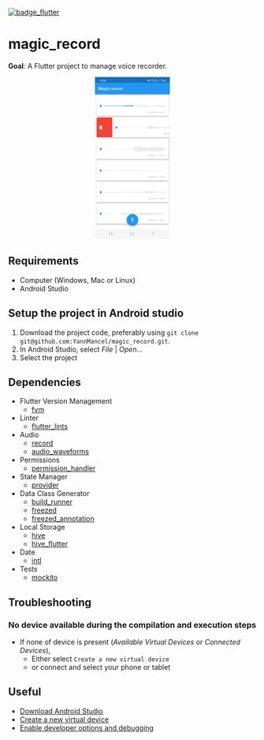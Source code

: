 [![badge_flutter]][link_flutter_release]

# magic_record
**Goal**: A Flutter project to manage voice recorder.

<p align="middle">
  <img src="./screenshots/screenshot_1.png" width="30%" height="30%">
</p>

## Requirements
* Computer (Windows, Mac or Linux)
* Android Studio

## Setup the project in Android studio
1. Download the project code, preferably using `git clone git@github.com:YannMancel/magic_record.git`.
2. In Android Studio, select *File* | *Open...*
3. Select the project

## Dependencies
* Flutter Version Management
  * [fvm][dependencies_fvm]
* Linter
  * [flutter_lints][dependencies_flutter_lints]
* Audio
  * [record][dependencies_record]
  * [audio_waveforms][dependencies_audio_waveforms]
* Permissions
  * [permission_handler][dependencies_permission_handler]
* State Manager
  * [provider][dependencies_provider]
* Data Class Generator
  * [build_runner][dependencies_build_runner]
  * [freezed][dependencies_freezed]
  * [freezed_annotation][dependencies_freezed_annotation]
* Local Storage
  * [hive][dependencies_hive]
  * [hive_flutter][dependencies_hive_flutter]
* Date
  * [intl][dependencies_intl]
* Tests
  * [mockito][dependencies_mockito]

## Troubleshooting

### No device available during the compilation and execution steps
* If none of device is present (*Available Virtual Devices* or *Connected Devices*),
    * Either select `Create a new virtual device`
    * or connect and select your phone or tablet

## Useful
* [Download Android Studio][useful_android_studio]
* [Create a new virtual device][useful_virtual_device]
* [Enable developer options and debugging][useful_developer_options]

[badge_flutter]: https://img.shields.io/badge/flutter-v3.10.6-blue?logo=flutter
[link_flutter_release]: https://docs.flutter.dev/development/tools/sdk/releases
[dependencies_fvm]: https://fvm.app/
[dependencies_flutter_lints]: https://pub.dev/packages/flutter_lints
[dependencies_record]: https://pub.dev/packages/record
[dependencies_audio_waveforms]: https://pub.dev/packages/audio_waveforms
[dependencies_permission_handler]: https://pub.dev/packages/permission_handler
[dependencies_provider]: https://pub.dev/packages/provider
[dependencies_build_runner]: https://pub.dev/packages/build_runner
[dependencies_freezed]: https://pub.dev/packages/freezed
[dependencies_freezed_annotation]: https://pub.dev/packages/freezed_annotation
[dependencies_hive]: https://pub.dev/packages/hive
[dependencies_hive_flutter]: https://pub.dev/packages/hive_flutter
[dependencies_intl]: https://pub.dev/packages/intl
[dependencies_mockito]: https://pub.dev/packages/mockito
[useful_android_studio]: https://developer.android.com/studio
[useful_virtual_device]: https://developer.android.com/studio/run/managing-avds.html
[useful_developer_options]: https://developer.android.com/studio/debug/dev-options.html#enable
